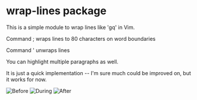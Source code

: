 # wrap-lines package

This is a simple module to wrap lines like 'gq' in Vim.

Command ; wraps lines to 80 characters on word boundaries

Command ' unwraps lines

You can highlight multiple paragraphs as well.

It is just a quick implementation -- I'm sure much could be improved on, but it works for now.

![Before](https://github.com/geetduggal/wrap-lines/tree/master/images/screenshot-unwrapped.png)
![During](https://github.com/geetduggal/wrap-lines/tree/master/images/screenshot-showrap.png)
![After](https://github.com/geetduggal/wrap-lines/tree/master/images/screenshot-wrapped.png)
